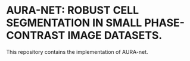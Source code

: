 # AURA-NET: ROBUST CELL SEGMENTATION IN SMALL PHASE-CONTRAST IMAGE DATASETS. 

This repository contains the implementation of AURA-net.
